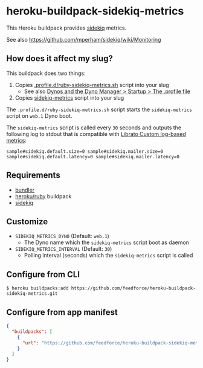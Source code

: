 # heroku-buildpack-sidekiq-metrics

This Heroku buildpack provides [sidekiq](https://github.com/mperham/sidekiq) metrics.

See also https://github.com/mperham/sidekiq/wiki/Monitoring

## How does it affect my slug?

This buildpack does two things:

1. Copies [.profile.d/ruby-sidekiq-metrics.sh](https://github.com/feedforce/heroku-buildpack-sidekiq-metrics/blob/master/.profile.d/ruby-sidekiq-metrics.sh) script into your slug
    * See also [Dynos and the Dyno Manager > Startup > The .profile file](https://devcenter.heroku.com/articles/dynos#the-profile-file)
1. Copies [sidekiq-metrics](https://github.com/feedforce/heroku-buildpack-sidekiq-metrics/blob/master/sidekiq-metrics) script into your slug

The `.profile.d/ruby-sidekiq-metrics.sh` script starts the `sidekiq-metrics` script on `web.1` Dyno boot.

The `sidekiq-metrics` script is called every `30` seconds and outputs the following log to stdout that is compatible with [Librato Custom log-based metrics](https://devcenter.heroku.com/articles/librato#custom-log-based-metrics):

```
sample#sidekiq.default.size=0 sample#sidekiq.mailer.size=0
sample#sidekiq.default.latency=0 sample#sidekiq.mailer.latency=0
```

## Requirements

* [bundler](https://github.com/rubygems/bundler)
* [heroku/ruby](https://github.com/heroku/heroku-buildpack-ruby) buildpack
* [sidekiq](https://github.com/mperham/sidekiq)

## Customize

* `SIDEKIQ_METRICS_DYNO` (Default: `web.1`)
    * The Dyno name which the `sidekiq-metrics` script boot as daemon
* `SIDEKIQ_METRICS_INTERVAL` (Default: `30`)
    * Polling interval (seconds) which the `sidekiq-metrics` script is called

## Configure from CLI

```
$ heroku buildpacks:add https://github.com/feedforce/heroku-buildpack-sidekiq-metrics.git
```

## Configure from app manifest

```json
{
  "buildpacks": [
    {
      "url": "https://github.com/feedforce/heroku-buildpack-sidekiq-metrics.git"
    }
  ]
}
```
